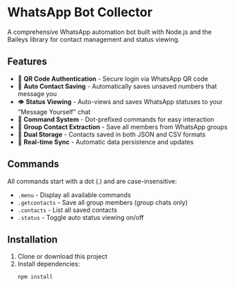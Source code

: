 # WhatsApp Bot Collector

A comprehensive WhatsApp automation bot built with Node.js and the Baileys library for contact management and status viewing.

## Features

- 🔐 **QR Code Authentication** - Secure login via WhatsApp QR code
- 📱 **Auto Contact Saving** - Automatically saves unsaved numbers that message you
- 👁️ **Status Viewing** - Auto-views and saves WhatsApp statuses to your "Message Yourself" chat
- 🤖 **Command System** - Dot-prefixed commands for easy interaction
- 👥 **Group Contact Extraction** - Save all members from WhatsApp groups
- 💾 **Dual Storage** - Contacts saved in both JSON and CSV formats
- 🔄 **Real-time Sync** - Automatic data persistence and updates

## Commands

All commands start with a dot (.) and are case-insensitive:

- `.menu` - Display all available commands
- `.getcontacts` - Save all group members (group chats only)
- `.contacts` - List all saved contacts
- `.status` - Toggle auto status viewing on/off

## Installation

1. Clone or download this project
2. Install dependencies:
   ```bash
   npm install
   
